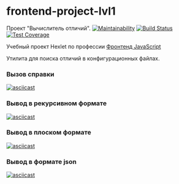 # frontend-project-lvl1
Проект "Вычислитель отличий". [![Maintainability](https://api.codeclimate.com/v1/badges/9ddf9116b37d8fddb81a/maintainability)](https://codeclimate.com/github/A1RET/frontend-project-lvl2/maintainability) [![Build Status](https://travis-ci.org/A1RET/frontend-project-lvl2.svg?branch=master)](https://travis-ci.org/A1RET/frontend-project-lvl2) [![Test Coverage](https://api.codeclimate.com/v1/badges/9ddf9116b37d8fddb81a/test_coverage)](https://codeclimate.com/github/A1RET/frontend-project-lvl2/test_coverage)

Учебный проект Hexlet по профессии [Фронтенд JavaScript](https://ru.hexlet.io/professions/frontend)

Утилита для поиска отличий в конфигурационных файлах.

### Вызов справки
[![asciicast](https://asciinema.org/a/283447.svg)](https://asciinema.org/a/283447)

### Вывод в рекурсивном формате
[![asciicast](https://asciinema.org/a/283448.svg)](https://asciinema.org/a/283448)

### Вывод в плоском формате
[![asciicast](https://asciinema.org/a/2FXBfT8mBwvgknp6aVBYy9Eyf.svg)](https://asciinema.org/a/2FXBfT8mBwvgknp6aVBYy9Eyf)

### Вывод в формате json
[![asciicast](https://asciinema.org/a/GH7Yo9lQNU1FolPZCpkW4IBUM.svg)](https://asciinema.org/a/GH7Yo9lQNU1FolPZCpkW4IBUM)
